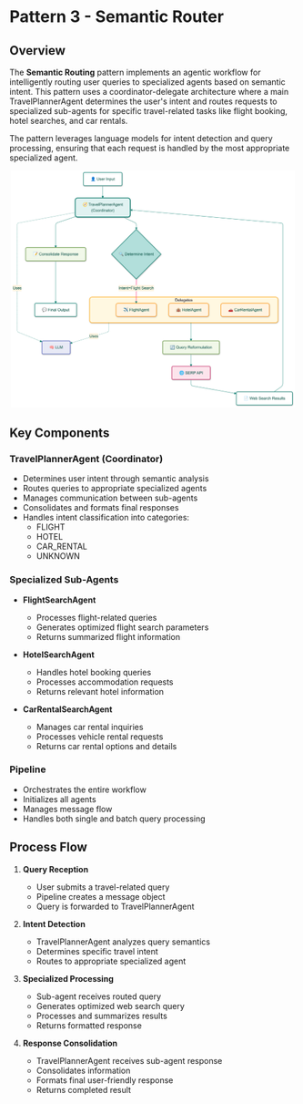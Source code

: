 # Pattern 3 - Semantic Router

## Overview

The **Semantic Routing** pattern implements an agentic workflow for intelligently routing user queries to specialized agents based on semantic intent. This pattern uses a coordinator-delegate architecture where a main TravelPlannerAgent determines the user's intent and routes requests to specialized sub-agents for specific travel-related tasks like flight booking, hotel searches, and car rentals.

The pattern leverages language models for intent detection and query processing, ensuring that each request is handled by the most appropriate specialized agent.

<p align="center">
    <img src="../../../img/framework/semantic_router.png" alt="Semantic Router" width="500"/>
</p>

## Key Components

### TravelPlannerAgent (Coordinator)
- Determines user intent through semantic analysis
- Routes queries to appropriate specialized agents
- Manages communication between sub-agents
- Consolidates and formats final responses
- Handles intent classification into categories:
  - FLIGHT
  - HOTEL
  - CAR_RENTAL
  - UNKNOWN

### Specialized Sub-Agents
- **FlightSearchAgent**
  - Processes flight-related queries
  - Generates optimized flight search parameters
  - Returns summarized flight information

- **HotelSearchAgent**
  - Handles hotel booking queries
  - Processes accommodation requests
  - Returns relevant hotel information

- **CarRentalSearchAgent**
  - Manages car rental inquiries
  - Processes vehicle rental requests
  - Returns car rental options and details

### Pipeline
- Orchestrates the entire workflow
- Initializes all agents
- Manages message flow
- Handles both single and batch query processing

## Process Flow

1. **Query Reception**
   - User submits a travel-related query
   - Pipeline creates a message object
   - Query is forwarded to TravelPlannerAgent

2. **Intent Detection**
   - TravelPlannerAgent analyzes query semantics
   - Determines specific travel intent
   - Routes to appropriate specialized agent

3. **Specialized Processing**
   - Sub-agent receives routed query
   - Generates optimized web search query
   - Processes and summarizes results
   - Returns formatted response

4. **Response Consolidation**
   - TravelPlannerAgent receives sub-agent response
   - Consolidates information
   - Formats final user-friendly response
   - Returns completed result
